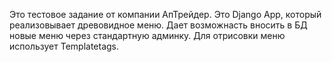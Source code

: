 Это тестовое задание от компании АпТрейдер. 
Это Django App, который реализовывает древовидное меню.
Дает возможнасть вносить в БД новые меню через стандартную админку.
Для отрисовки меню использует Templatetags.